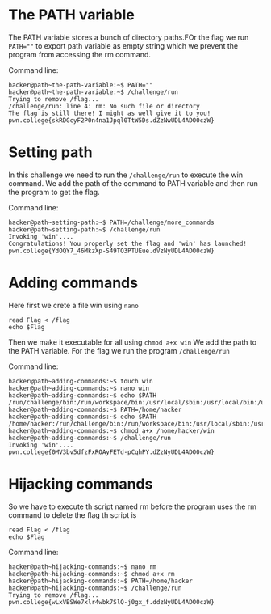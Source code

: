 # The PATH variable
The PATH variable stores a bunch of directory paths.FOr the flag we run `PATH=""` to export path variable as empty string which we prevent the program from accessing the rm command.

Command line:

```
hacker@path~the-path-variable:~$ PATH=""
hacker@path~the-path-variable:~$ /challenge/run
Trying to remove /flag...
/challenge/run: line 4: rm: No such file or directory
The flag is still there! I might as well give it to you!
pwn.college{skRDGcyF2P0n4na1Jpql0TtW5Ds.dZzNwUDL4ADO0czW}
```

# Setting path
In this challenge we need to run the `/challenge/run` to execute the win command. We add the path of the command to PATH variable and then run the program to get the flag.

Command line:

```
hacker@path~setting-path:~$ PATH=/challenge/more_commands
hacker@path~setting-path:~$ /challenge/run
Invoking 'win'....
Congratulations! You properly set the flag and 'win' has launched!
pwn.college{YdOQY7_46MkzXp-S49TO3PTUEue.dVzNyUDL4ADO0czW}
```

# Adding commands
Here first we crete a file win using `nano` 
```
read Flag < /flag
echo $Flag
```
Then we make it executable for all using `chmod a+x win`
We add the path to the PATH variable.
For the flag we run the program `/challenge/run`

Command line:

```
hacker@path~adding-commands:~$ touch win
hacker@path~adding-commands:~$ nano win
hacker@path~adding-commands:~$ echo $PATH
/run/challenge/bin:/run/workspace/bin:/usr/local/sbin:/usr/local/bin:/usr/sbin:/usr/bin:/sbin:/bin
hacker@path~adding-commands:~$ PATH=/home/hacker
hacker@path~adding-commands:~$ echo $PATH
/home/hacker:/run/challenge/bin:/run/workspace/bin:/usr/local/sbin:/usr/local/bin:/usr/sbin:/usr/bin:/sbin:/bin
hacker@path~adding-commands:~$ chmod a+x /home/hacker/win
hacker@path~adding-commands:~$ /challenge/run
Invoking 'win'....
pwn.college{0MV3bv5dfzFxROAyFETd-pCqhPY.dZzNyUDL4ADO0czW}
```

# Hijacking commands
So we have to execute th script named rm before the program uses the rm command to delete the flag
th script is
```
read Flag < /flag
echo $Flag
```

Command line:

```
hacker@path~hijacking-commands:~$ nano rm
hacker@path~hijacking-commands:~$ chmod a+x rm
hacker@path~hijacking-commands:~$ PATH=/home/hacker
hacker@path~hijacking-commands:~$ /challenge/run
Trying to remove /flag...
pwn.college{wLxVBSWe7xlr4wbk7SlQ-j0gx_f.ddzNyUDL4ADO0czW}
```

